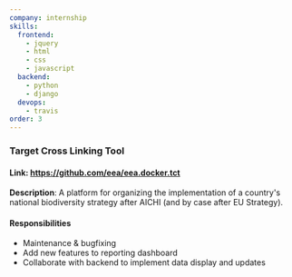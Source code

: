 ```yaml
---
company: internship
skills:
  frontend:
    - jquery
    - html
    - css
    - javascript
  backend:
    - python
    - django
  devops:
    - travis
order: 3
---
```


### Target Cross Linking Tool

#### Link: https://github.com/eea/eea.docker.tct

**Description**: A platform for organizing the implementation of a country's national biodiversity strategy after AICHI (and by case after EU Strategy).

#### Responsibilities
- Maintenance & bugfixing
- Add new features to reporting dashboard
- Collaborate with backend to implement data display and updates

